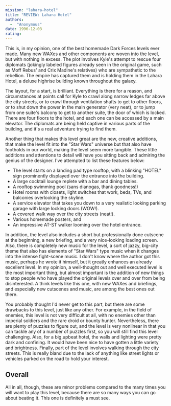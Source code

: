 ```yaml
---
mission: "lahara-hotel"
title: "REVIEW: Lahara Hotel"
authors: 
  -  "Anonymous"
date: 1996-12-03
rating:
---
```


This is, in my opinion, one of the best homemade Dark Forces levels ever made. Many new WAXes and other components are woven into the level, but with nothing in excess. The plot involves Kyle's attempt to rescue four diplomats (jokingly labeled figures already seen in the original game, such as Moff Rebus' and Crix Madine's relatives) who are sympathetic to the rebellion. The empire has captured them and is holding them in the Lahara Hotel, a deluxe highrise building known throughout the galaxy.

The layout, for a start, is brilliant. Everything is there for a reason, and circumstances at points call for Kyle to crawl along narrow ledges far above the city streets, or to crawl through ventilation shafts to get to other floors, or to shut down the power in the main generator (very neat), or to jump from one suite's balcony to get to another suite, the door of which is locked. There are four floors to the hotel, and each one can be accessed by a main elevator. The diplomats are being held captive in various parts of the building, and it's a real adventure trying to find them.

Another thing that makes this level great are the new, creative additions, that make the level fit into the "Star Wars" universe but that also have footholds in our world, making the level seem more tangible. These little additions and attentions to detail will have you sitting back and admiring the genius of the designer. I've attempted to list these features below:

* The level starts on a landing pad type rooftop, with a blinking "HOTEL" sign prominently displayed over the entrance into the building.
* A large cocktail lounge replete with a bar and dining tables.
* A rooftop swimming pool (sans dianogas, thank goodness!)
* Hotel rooms with closets, light switches that work, beds, TVs, and balconies overlooking the skyline.
* A service elevator that takes you down to a very realistic looking parking garage with large locking doors (WOW!).
* A covered walk way over the city streets (neat!).
* Various homemade posters, and
* An impressive AT-ST walker looming over the hotel entrance.

In addition, the level also includes a short but professionally done cutscene at the beginning, a new briefing, and a very nice-looking loading screen. Also, there is completely new music for the level, a sort of jazzy, big-city theme that also has elements of "Star Wars" type music when it changes into the intense fight-scene music. I don't know where the author got this music, perhaps he wrote it himself, but it greatly enhances an already excellent level. In my opinion, a well-thought out and well executed level is the most important thing, but almost important is the addition of new things to stop people who have played the original levels over and over from being disinterested. A think levels like this one, with new WAXes and briefings, and especially new cutscenes and music, are among the best ones out there.

You probably thought I'd never get to this part, but there are some drawbacks to this level, just like any other. For example, in the field of enemies, this level is not very difficult at all, with no enemies other than imperial soldiers and the rare droid or bounty hunter. Nevertheless, there are plenty of puzzles to figure out, and the level is very nonlinear in that you can tackle any of a number of puzzles first, so you will still find this level challenging. Also, for a big,upbeat hotel, the walls and lighting were pretty dark and confining. It would have been nice to have gotten a little variety and brightness. Finally, part of the level involves walking through the city streets. This is really bland due to the lack of anything like street lights or vehicles parked on the road to hold your interest.

## Overall

All in all, though, these are minor problems compared to the many times you will want to play this level, because there are so many ways you can go about beating it. This one is definitely a must see.